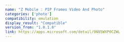 ```yaml
---
name: "Z Mobile : PIP Frames Video And Photo"
categories: ['photo']
compatibility: emulation
display_result: "Compatible"
version_from: "1.0.1.0"
link: https://apps.microsoft.com/detail/9N85WXP0CZWL
---
```

